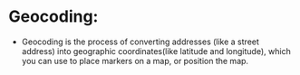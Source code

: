 # Geocoding:
- Geocoding is the process of converting addresses (like a street address) into geographic coordinates(like latitude and longitude), which you can use to place markers on a map, or position the map.

